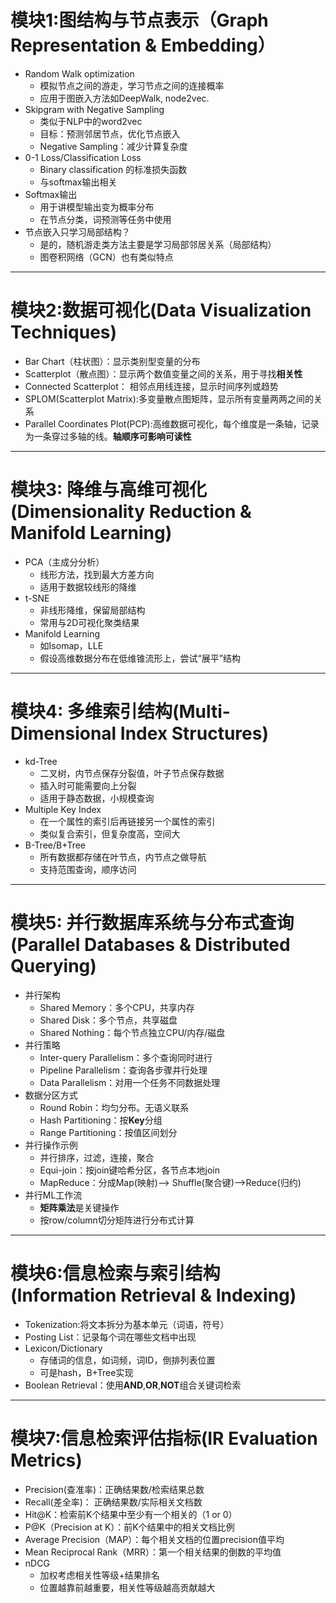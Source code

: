 # 模块1:图结构与节点表示（Graph Representation & Embedding）
* Random Walk optimization
  * 模拟节点之间的游走，学习节点之间的连接概率
  * 应用于图嵌入方法如DeepWalk, node2vec.
* Skipgram with Negative Sampling
  * 类似于NLP中的word2vec
  * 目标：预测邻居节点，优化节点嵌入
  * Negative Sampling：减少计算复杂度
* 0-1 Loss/Classification Loss
  * Binary classification 的标准损失函数
  * 与softmax输出相关
* Softmax输出
  * 用于讲模型输出变为概率分布
  * 在节点分类，词预测等任务中使用
* 节点嵌入只学习局部结构？
  * 是的，随机游走类方法主要是学习局部邻居关系（局部结构）
  * 图卷积网络（GCN）也有类似特点
  
---
# 模块2:数据可视化(Data Visualization Techniques)
* Bar Chart（柱状图）：显示类别型变量的分布
* Scatterplot（散点图）：显示两个数值变量之间的关系，用于寻找**相关性**
* Connected Scatterplot： 相邻点用线连接，显示时间序列或趋势
* SPLOM(Scatterplot Matrix):多变量散点图矩阵，显示所有变量两两之间的关系
* Parallel Coordinates Plot(PCP):高维数据可视化，每个维度是一条轴，记录为一条穿过多轴的线。**轴顺序可影响可读性**
---
# 模块3: 降维与高维可视化(Dimensionality Reduction & Manifold Learning)
* PCA（主成分分析）
  * 线形方法，找到最大方差方向
  * 适用于数据较线形的降维
* t-SNE
  * 非线形降维，保留局部结构
  * 常用与2D可视化聚类结果
* Manifold Learning
  * 如Isomap，LLE
  * 假设高维数据分布在低维锥流形上，尝试“展平”结构
---
# 模块4: 多维索引结构(Multi-Dimensional Index Structures)
* kd-Tree
  * 二叉树，内节点保存分裂值，叶子节点保存数据
  * 插入时可能需要向上分裂
  * 适用于静态数据，小规模查询
* Multiple Key Index
  * 在一个属性的索引后再链接另一个属性的索引
  * 类似复合索引，但复杂度高，空间大
* B-Tree/B+Tree
  * 所有数据都存储在叶节点，内节点之做导航
  * 支持范围查询，顺序访问
---
# 模块5: 并行数据库系统与分布式查询(Parallel Databases & Distributed Querying)
* 并行架构
  * Shared Memory：多个CPU，共享内存
  * Shared Disk：多个节点，共享磁盘
  * Shared Nothing：每个节点独立CPU/内存/磁盘
* 并行策略
  * Inter-query Parallelism：多个查询同时进行
  * Pipeline Parallelism：查询各步骤并行处理
  * Data Parallelism：对用一个任务不同数据处理
* 数据分区方式
  * Round Robin：均匀分布。无语义联系
  * Hash Partitioning：按**Key**分组
  * Range Partitioning：按值区间划分
* 并行操作示例
  * 并行排序，过滤，连接，聚合
  * Equi-join：按join键哈希分区，各节点本地join
  * MapReduce：分成Map(映射)--> Shuffle(聚合键)-->Reduce(归约)
* 并行ML工作流
  * **矩阵乘法**是关键操作
  * 按row/column切分矩阵进行分布式计算
---
# 模块6:信息检索与索引结构(Information Retrieval & Indexing)
* Tokenization:将文本拆分为基本单元（词语，符号）
* Posting List：记录每个词在哪些文档中出现
* Lexicon/Dictionary
  * 存储词的信息，如词频，词ID，倒排列表位置
  * 可是hash，B+Tree实现
* Boolean Retrieval：使用**AND**,**OR**,**NOT**组合关键词检索
---
# 模块7:信息检索评估指标(IR Evaluation Metrics)
* Precision(查准率)：正确结果数/检索结果总数
* Recall(差全率)： 正确结果数/实际相关文档数
* Hit@K：检索前K个结果中至少有一个相关的（1 or 0）
* P@K（Precision at K）：前K个结果中的相关文档比例
* Average Precision（MAP）：每个相关文档的位置precision值平均
* Mean Reciprocal Rank（MRR）：第一个相关结果的倒数的平均值
* nDCG
  * 加权考虑相关性等级+结果排名
  * 位置越靠前越重要，相关性等级越高贡献越大
